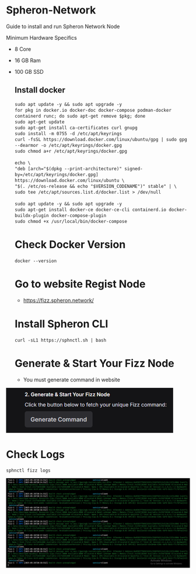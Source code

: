# Spheron-Network
Guide to install and run Spheron Network Node


Minimum Hardware Specifics
* 8 Core
* 16 GB Ram
* 100 GB SSD

  ## Install docker
  
  ```
  sudo apt update -y && sudo apt upgrade -y
  for pkg in docker.io docker-doc docker-compose podman-docker containerd runc; do sudo apt-get remove $pkg; done
  sudo apt-get update
  sudo apt-get install ca-certificates curl gnupg
  sudo install -m 0755 -d /etc/apt/keyrings
  curl -fsSL https://download.docker.com/linux/ubuntu/gpg | sudo gpg --dearmor -o /etc/apt/keyrings/docker.gpg
  sudo chmod a+r /etc/apt/keyrings/docker.gpg

  echo \
  "deb [arch="$(dpkg --print-architecture)" signed-by=/etc/apt/keyrings/docker.gpg] https://download.docker.com/linux/ubuntu \
  "$(. /etc/os-release && echo "$VERSION_CODENAME")" stable" | \
  sudo tee /etc/apt/sources.list.d/docker.list > /dev/null

  sudo apt update -y && sudo apt upgrade -y
  sudo apt-get install docker-ce docker-ce-cli containerd.io docker-buildx-plugin docker-compose-plugin
  sudo chmod +x /usr/local/bin/docker-compose
  ```
  # Check Docker Version
  ```
  docker --version
  ```
  # Go to website Regist Node
  * https://fizz.spheron.network/

  # Install Spheron CLI
  ```
  curl -sL1 https://sphnctl.sh | bash
  ```
  # Generate & Start Your Fizz Node
  * You must generate command in website

  
![alt text](https://github.com/Sorosjenaka/Spheron-Network/blob/main/Screenshot%202025-05-28%20100718.png?raw=true)
  # Check Logs
  ```
  sphnctl fizz logs
  ```
  ![alt text](https://github.com/Sorosjenaka/Spheron-Network/blob/main/Screenshot%20(87).png?raw=true)
  
